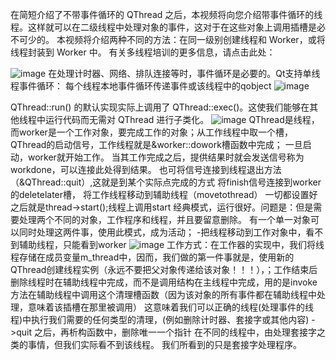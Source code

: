 在简短介绍了不带事件循环的 QThread 之后，本视频将向您介绍带事件循环的线程。这样就可以在二级线程中处理对象的事件，这对于在这些对象上调用插槽是必不可少的。
本视频将介绍两种不同的方法：在同一级别创建线程和 Worker，或将线程封装到 Worker 中。
有关多线程培训的更多信息，请点击此处：


![image](https://github.com/user-attachments/assets/1393f863-af5b-4d4c-9bc6-6dd5d2cac52a)
在处理计时器、网络、排队连接等时，事件循环是必要的。Qt支持单线程事件循环：
每个线程本地事件循环传递事件或该线程中的qobject
![image](https://github.com/user-attachments/assets/39503859-5d9b-4b7c-86c2-f75e4bb1804a)


QThread::run() 的默认实现实际上调用了 QThread::exec()。这使我们能够在其他线程中运行代码而无需对 QThread 进行子类化。
![image](https://github.com/user-attachments/assets/773dcb64-bb6d-44a7-a548-90ce0fba5ede)
QThread是线程，而worker是一个工作对象，要完成工作的对象；从工作线程中取一个槽，QThread的启动信号，工作线程就是&worker::dowork槽函数中完成；
一旦启动，worker就开始工作。
当其工作完成之后，提供结果时就会发送信号称为workdone，可以连接此处得到结果。
也可将信号连接到线程退出方法（&QThread::quit）,这就是到某个实际点完成的方式
将finish信号连接到worker的deletelater槽，
将工作线程移动到辅助线程（movetothread）
一切都设置好之后就是thread->start();线程上调用start
经典模式，运行很好。问题是：但是需要处理两个不同的对象，工作程序和线程，并且要留意删除。
有一个单一对象可以同时处理这两件事，使用此模式，成为活动；
-把线程移动到工作对象中，看不到辅助线程，只能看到worker
![image](https://github.com/user-attachments/assets/3cd627a6-4cdf-457d-a60b-a895c9a8d19a)
工作方式：在工作器的实现中，我们将线程存储在成员变量m_thread中，因而，我们做的第一件事就是，使用新的QThread创建线程实例（永远不要把父对象传递给该对象！！！），；工作结束后删除线程时在辅助线程中完成，而不是调用结构在主线程中完成，用的是invoke方法在辅助线程中调用这个清理槽函数（因为该对象的所有事件都在辅助线程中处理，意味着该插槽在那里被调用）
这意味着我们可以正确的线程(处理事件的线程)中执行我们需要的任何类型的清理，(例如删除计时器、套接字或其他内容)
->quit 之后，再析构函数中，删除唯一一个指针
在不同的线程中，由处理套接字之类的事情，但我们实际看不到该线程。 我们所看到的只是套接字处理程序。

